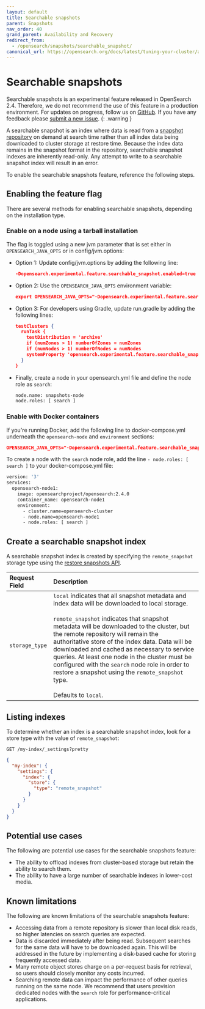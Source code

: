 ```yaml
---
layout: default
title: Searchable snapshots
parent: Snapshots
nav_order: 40
grand_parent: Availability and Recovery
redirect_from: 
  - /opensearch/snapshots/searchable_snapshot/
canonical_url: https://opensearch.org/docs/latest/tuning-your-cluster/availability-and-recovery/snapshots/searchable_snapshot/
---
```


# Searchable snapshots

Searchable snapshots is an experimental feature released in OpenSearch 2.4. Therefore, we do not recommend the use of this feature in a production environment. For updates on progress, follow us on [GitHub](https://github.com/opensearch-project/OpenSearch/issues/3739). If you have any feedback please [submit a new issue](https://github.com/opensearch-project/OpenSearch/issues/new/choose).
{: .warning }

A searchable snapshot is an index where data is read from a [snapshot repository]({{site.url}}{{site.baseurl}}/opensearch/snapshots/snapshot-restore/#register-repository) on demand at search time rather than all index data being downloaded to cluster storage at restore time. Because the index data remains in the snapshot format in the repository, searchable snapshot indexes are inherently read-only. Any attempt to write to a searchable snapshot index will result in an error.

To enable the searchable snapshots feature, reference the following steps.

## Enabling the feature flag

There are several methods for enabling searchable snapshots, depending on the installation type.

### Enable on a node using a tarball installation

The flag is toggled using a new jvm parameter that is set either in `OPENSEARCH_JAVA_OPTS` or in config/jvm.options:

- Option 1: Update config/jvm.options by adding the following line:

    ```json
    -Dopensearch.experimental.feature.searchable_snapshot.enabled=true
    ```

- Option 2: Use the `OPENSEARCH_JAVA_OPTS` environment variable:

    ```json
    export OPENSEARCH_JAVA_OPTS="-Dopensearch.experimental.feature.searchable_snapshot.enabled=true"
    ```
- Option 3: For developers using Gradle, update run.gradle by adding the following lines:

    ```json
    testClusters {
      runTask {
        testDistribution = 'archive'
        if (numZones > 1) numberOfZones = numZones
        if (numNodes > 1) numberOfNodes = numNodes
        systemProperty 'opensearch.experimental.feature.searchable_snapshot.enabled', 'true'
      }
    }
    ```

- Finally, create a node in your opensearch.yml file and define the node role as `search`:

    ```bash
    node.name: snapshots-node
    node.roles: [ search ]
    ```

### Enable with Docker containers

If you're running Docker, add the following line to docker-compose.yml underneath the `opensearch-node` and `environment` sections:

```json
OPENSEARCH_JAVA_OPTS="-Dopensearch.experimental.feature.searchable_snapshot.enabled=true" # Enables searchable snapshot
```

To create a node with the `search` node role, add the line `- node.roles: [ search ]` to your docker-compose.yml file:

```bash
version: '3'
services:
  opensearch-node1:
    image: opensearchproject/opensearch:2.4.0
    container_name: opensearch-node1
    environment:
      - cluster.name=opensearch-cluster
      - node.name=opensearch-node1
      - node.roles: [ search ]
```

## Create a searchable snapshot index

A searchable snapshot index is created by specifying the `remote_snapshot` storage type using the [restore snapshots API]({{site.url}}{{site.baseurl}}/opensearch/snapshots/snapshot-restore/#restore-snapshots).

Request Field | Description
:--- | :---
`storage_type` | `local` indicates that all snapshot metadata and index data will be downloaded to local storage. <br /><br > `remote_snapshot` indicates that snapshot metadata will be downloaded to the cluster, but the remote repository will remain the authoritative store of the index data. Data will be downloaded and cached as necessary to service queries. At least one node in the cluster must be configured with the `search` node role in order to restore a snapshot using the `remote_snapshot` type. <br /><br > Defaults to `local`.

## Listing indexes

To determine whether an index is a searchable snapshot index, look for a store type with the value of `remote_snapshot`:

```
GET /my-index/_settings?pretty
```

```json
{
  "my-index": {
    "settings": {
      "index": {
        "store": {
          "type": "remote_snapshot"
        }
      }
    }
  }
}
```

## Potential use cases

The following are potential use cases for the searchable snapshots feature:

- The ability to offload indexes from cluster-based storage but retain the ability to search them.
- The ability to have a large number of searchable indexes in lower-cost media.

## Known limitations

The following are known limitations of the searchable snapshots feature:

- Accessing data from a remote repository is slower than local disk reads, so higher latencies on search queries are expected.
- Data is discarded immediately after being read. Subsequent searches for the same data will have to be downloaded again. This will be addressed in the future by implementing a disk-based cache for storing frequently accessed data.
- Many remote object stores charge on a per-request basis for retrieval, so users should closely monitor any costs incurred.
- Searching remote data can impact the performance of other queries running on the same node. We recommend that users provision dedicated nodes with the `search` role for performance-critical applications.